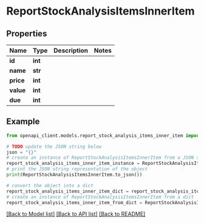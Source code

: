 # ReportStockAnalysisItemsInnerItem


## Properties

Name | Type | Description | Notes
------------ | ------------- | ------------- | -------------
**id** | **int** |  | 
**name** | **str** |  | 
**price** | **int** |  | 
**value** | **int** |  | 
**due** | **int** |  | 

## Example

```python
from openapi_client.models.report_stock_analysis_items_inner_item import ReportStockAnalysisItemsInnerItem

# TODO update the JSON string below
json = "{}"
# create an instance of ReportStockAnalysisItemsInnerItem from a JSON string
report_stock_analysis_items_inner_item_instance = ReportStockAnalysisItemsInnerItem.from_json(json)
# print the JSON string representation of the object
print(ReportStockAnalysisItemsInnerItem.to_json())

# convert the object into a dict
report_stock_analysis_items_inner_item_dict = report_stock_analysis_items_inner_item_instance.to_dict()
# create an instance of ReportStockAnalysisItemsInnerItem from a dict
report_stock_analysis_items_inner_item_from_dict = ReportStockAnalysisItemsInnerItem.from_dict(report_stock_analysis_items_inner_item_dict)
```
[[Back to Model list]](../README.md#documentation-for-models) [[Back to API list]](../README.md#documentation-for-api-endpoints) [[Back to README]](../README.md)


